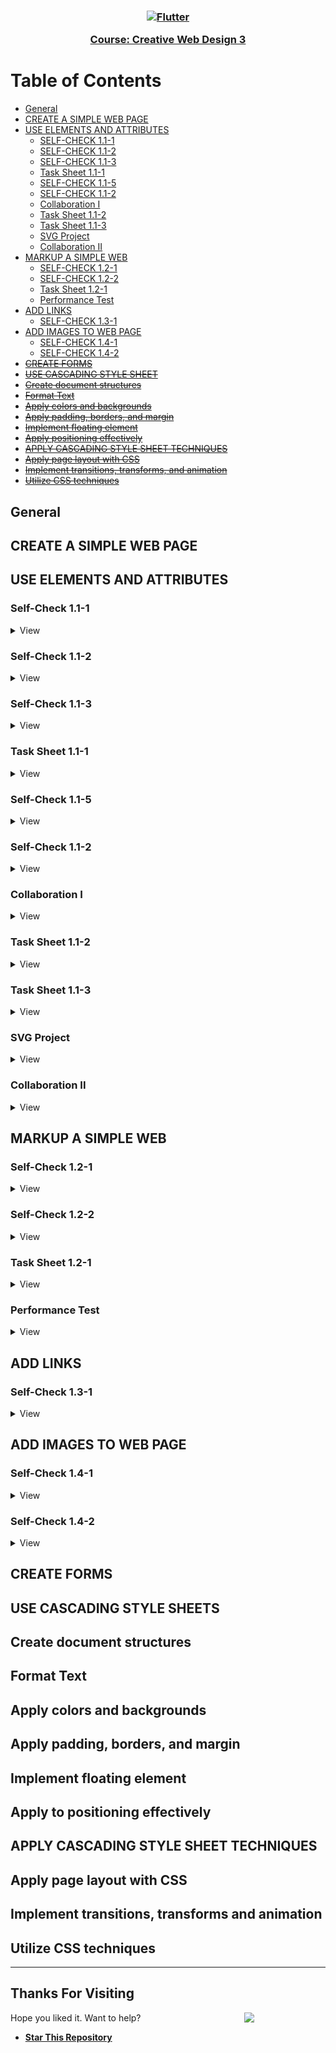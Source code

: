 <a href="https://flutter.dev/">
  <h3 align="center">
      <img alt="Flutter" src="https://jasontapar.gnomio.com/pix/moodlelogo.png">
    <p> Course: Creative Web Design 3 </p>
  </h3>
</a>



<h1> Table of Contents </h1>

* [General](#general)
* [CREATE A SIMPLE WEB PAGE](#create-a-simple-web-page)
* [USE ELEMENTS AND ATTRIBUTES](#use-elements-and-attributes)
  * [SELF-CHECK 1.1-1](#self-check-11-1)
  * [SELF-CHECK 1.1-2](#self-check-11-2)
  * [SELF-CHECK 1.1-3](#self-check-11-3)
  * [Task Sheet 1.1-1](#task-sheet-11-1)
  * [SELF-CHECK 1.1-5](#self-check-11-5)
  * [SELF-CHECK 1.1-2](#self-check-11-2)
  * [Collaboration I](#collaboration-i)
  * [Task Sheet 1.1-2](#task-sheet-11-2)
  * [Task Sheet 1.1-3](#task-sheet-11-3)
  * [SVG Project](#svg-project)
  * [Collaboration II](#collaboration-ii)
* [MARKUP A SIMPLE WEB](#markup-a-simple-web)
  * [SELF-CHECK 1.2-1](#self-check-12-1)
  * [SELF-CHECK 1.2-2](#self-check-12-2)
  * [Task Sheet 1.2-1](#task-sheet-12-1)
  * [Performance Test](#performance-test)
* [ADD LINKS](#add-links)
  * [SELF-CHECK 1.3-1](#self-check-13-1)
* [ADD IMAGES TO WEB PAGE](#add-images-to-web-page)
  * [SELF-CHECK 1.4-1](#self-check-14-1)
  * [SELF-CHECK 1.4-2](#self-check-14-2)
* [~~CREATE FORMS~~](#create-forms)
* [~~USE CASCADING STYLE SHEET~~](#use-casecading-style-sheet)
* [~~Create document structures~~](#create-document-structures)
* [~~Format Text~~](#format-text)
* [~~Apply colors and backgrounds~~](#apply-colors-and-backgrounds)
* [~~Apply padding, borders, and margin~~](#apply-padding-borders-and-margin)
* [~~Implement floating element~~](#implement-floating-element)
* [~~Apply positioning effectively~~](#apply-positioning-effectively)
* [~~APPLY CASCADING STYLE SHEET TECHNIQUES~~](#apply-cascading-style-sheet-techniques)
* [~~Apply page layout with CSS~~](#apply-page-layout-with-css)
* [~~Implement transitions, transforms, and animation~~](#implement-transitions-transforms-and-animations)
* [~~Utilize CSS techniques~~](#utilize-css-techniques)


## General

## CREATE A SIMPLE WEB PAGE

## USE ELEMENTS AND ATTRIBUTES

### Self-Check 1.1-1

<details>
<summary>View</summary>
  
    Question 1
    
  <img src="USE ELEMENTS AND ATTRIBUTES/Self-Check 1.1-1 [Information Sheet]/Question 1.png">
  
</details>

### Self-Check 1.1-2

<details>
<summary>View</summary>

    Question 1
    
  <img src="USE ELEMENTS AND ATTRIBUTES/Self-Check 1.1-2 [Information Sheet]/Question 1.png">

    Question 2
    
  <img src="USE ELEMENTS AND ATTRIBUTES/Self-Check 1.1-2 [Information Sheet]/Question 2.png">

    Question 3
    
  <img src="USE ELEMENTS AND ATTRIBUTES/Self-Check 1.1-2 [Information Sheet]/Question 3.png">
  
</details>

### Self-Check 1.1-3

<details>
<summary>View</summary>
  
    Question 1

  <img src="USE ELEMENTS AND ATTRIBUTES/Self-Check 1.1-3 [HTML Tutorial]/Question 1.png">

    Question 2

  <img src="USE ELEMENTS AND ATTRIBUTES/Self-Check 1.1-3 [HTML Tutorial]/Question 2.png">

    Question 3

  <img src="USE ELEMENTS AND ATTRIBUTES/Self-Check 1.1-3 [HTML Tutorial]/Question 3.png">

    Question 4

  <img src="USE ELEMENTS AND ATTRIBUTES/Self-Check 1.1-3 [HTML Tutorial]/Question 4.png">

    Question 5

  <img src="USE ELEMENTS AND ATTRIBUTES/Self-Check 1.1-3 [HTML Tutorial]/Question 5.png">

    
      
</details>

### Task Sheet 1.1-1

<details>
<summary>View</summary>
  
    Enter this URL into your browser. You should see the Jen’s Kitchen web page from Figure 2-3

<img src="USE ELEMENTS AND ATTRIBUTES/Task Sheet 1.1-1/img1.png">

    Select View → Page Source (or View → Source) from the browser menu. On Chrome and Opera, View Source is located in the Developer menu. A window opens showing the source document shown in the figure

<img src="USE ELEMENTS AND ATTRIBUTES/Task Sheet 1.1-1/img2.png">

</details>

### Self-Check 1.1-5

<details>
<summary>View</summary>

    Question 1

  <img src="USE ELEMENTS AND ATTRIBUTES/Self-Check 1.1-5 [Application Programming Interface]/Question 1.png">
    

</details>

### Self-Check 1.1-2

<details>
<summary>View</summary>
  
    Question 1

 <img alt="Question 1" src="USE ELEMENTS AND ATTRIBUTES/Self-Check 1.1-2 [Information Sheet]/Question 1.png">

    Question 2

 <img src="USE ELEMENTS AND ATTRIBUTES/Self-Check 1.1-2 [Information Sheet]/Question 2.png">

    Question 3

 <img src="USE ELEMENTS AND ATTRIBUTES/Self-Check 1.1-2 [Information Sheet]/Question 3.png">
     
</details>

### Collaboration I

<details>
<summary>View</summary>

    resume.htm

```html
<!DOCTYPE html>
<html>

<head>
    <title>
        Simple web Development Template
    </title>
    <style>
        * {
            margin: 0;
            padding: 0;
        }

        .navbar {
            display: flex;
            align-items: center;
            justify-content: center;
            position: sticky;
            top: 0;
            cursor: pointer;
        }

        .background {
            background: black;
            background-blend-mode: darken;
            background-size: cover;
        }

        .nav-list {
            width: 70%;
            display: flex;
            align-items: center;
        }

        .logo {
            display: flex;
            justify-content: center;
            align-items: center;
        }

        .logo img {
            width: 60px;
            border-radius: 50px;
        }

        .nav-list li {
            list-style: none;
            font-family: Arial, Helvetica, sans-serif;
            padding: 26px 30px;
        }

        .nav-list li a {
            text-decoration: none;
            color: white;
        }

        .nav-list li a:hover {
            color: grey;
        }

        .rightnav {
            width: 30%;
            text-align: right;
        }

        #search {
            padding: 5px;
            font-size: 17px;
            border: 2px solid grey;
            border-radius: 9px;
        }

        .firstsection {
            background-color: black;
            height: 100vh;
            font-family: Arial, Helvetica, sans-serif;

        }

        table {
            border-collapse: collapse;
        }

        table,
        th,
        td {
            border: none;
        }

        th,
        td {
            padding: 5px;
        }

        .secondsection {
            background-color: #006BFF;
            height: 100vh;
        }

        .box-main {
            display: flex;
            justify-content: center;
            align-items: center;
            text-align: center;
            color: white;
        }

        .firsthalf {
            width: 100%;
            justify-content: center;
            align-items: center;
            text-align: center;
        }

        .secondhalf {
            width: 30%;
        }

        .secondhalf img {
            width: 70%;
            border: 4px solid white;
            border-radius: 150px;
            display: block;
            margin: auto;
        }

        .text-big {
            font-family: 'Piazzolla', serif;
            font-weight: bold;
            font-size: 35px;
        }

        .text-small {
            font-size: 18px;
        }

        .btn {
            padding: 8px 20px;
            margin: 7px 0;
            border: 2px solid white;
            border-radius: 8px;
            background: none;
            color: white;
            cursor: pointer;
        }

        .btn-sm {
            padding: 6px 10px;
            vertical-align: middle;
        }

        .section {
            height: 100vh;
            display: flex;
            align-items: center;
            justify-content: left;
            max-width: 90%;
            margin: auto;
        }

        .section-Left {
            flex-direction: row-reverse;
        }

        .paras {
            padding: 0px 0px;
        }

        .thumbnail img {
            width: 250px;
            border: 2px solid black;
            border-radius: 26px;
            margin-top: 19px;
        }

        .center {
            text-align: center;
        }

        .text-footer {
            text-align: center;
            padding: 30px 0;
            font-family: 'Ubuntu', sans-serif;
            display: flex;
            justify-content: center;
            color: white;
        }
    </style>
</head>

<body>
    <nav class="navbar background">
        <ul class="nav-list">
            <div class="logo">
                <img
                    src="https://ww2.freelogovectors.net/wp-content/uploads/2023/05/calendly_logo-freelogovectors.net_.png">
            </div>
            <li><a href="#web">Home</a></li>
            <li><a href="#program">Collab1 </a></li>
            <li><a href="#course">Resume</a></li>
        </ul>
        <div class="rightNav">
            <input type="text" name="search" id="search">
            <button class="btn btn-sm">Search</button>
        </div>
    </nav>
    <section id="web" class="firstsection">
        <div class="box-main">
            <div class="firstHalf">
                <h1 class="w3-jumbo"><span class="w3-hide-small">I'm</span> Clyde Bustamante.</h1>
                <br>
                <p style="font-size: 3;">Animator and Web Designer.</p>
                <br>
                <img style="height: auto;"
                    src="https://64.media.tumblr.com/9d924e85c2ef3b31a3e62c96d2c8c22e/93f854d16b70b838-b3/s540x810/f5a7cbd9846716b3b8df2d29913ee93913895b26.pnj"
                    alt="boy" class="w3-image" width="992" height="1108">
            </div>
        </div>
    </section>
    <section id="program" class="secondsection">
        <div class="box-main">
            <div class="secondHalf">
            </div>
        </div>
    </section>
    <section id="course" class="section">
        <div class="paras">
            <span>Mantalongon, Dalaguete, Cebu</span> <br>
            <span>Mobile: 09956274340</span> <br>
            <span>Email: clydhex@gmail.com</span><br>
            <br>
            <h2>Clyde Bustamante</h2>
            <br>
            <h4>PERSONAL DATA</h3>
                <table>
                    <tr>
                        <td>Date of Birth:</td>
                        <td>September 24, 2000</td>
                    </tr>
                    <tr>
                        <td>Place of Birth:</td>
                        <td>Caleriohan, Dalaguete, Cebu</td>
                    </tr>
                    <tr>
                        <td>Civil Status:</td>
                        <td>Single</td>
                    </tr>
                    <tr>
                        <td>Citizenship:</td>
                        <td>Filipino</td>
                    </tr>
                    <tr>
                        <td>Religion:</td>
                        <td>Roman Catholic</td>
                    </tr>
                    <tr>
                        <td>Height:</td>
                        <td>163</td>
                    </tr>
                    <tr>
                        <td>Weight:</td>
                        <td>55</td>
                    </tr>
                    <tr>
                        <td>Father Name:</td>
                        <td>Hermes Bustamante</td>
                    </tr>
                    <tr>
                        <td>Mother Name:</td>
                        <td>Alfonsa Bustamante</td>
                    </tr>
                </table>
                <br>
                <h4>EDUCATIONAL BACKGROUND</h4>
                <table>
                    <tr>
                        <th style="text-align: left;">Educational Level</th>
                        <th style="text-align: left;">School Name</th>
                        <th style="text-align: left;">Location</th>
                        <th style="text-align: left;">Years Attended</th>
                    </tr>
                    <tr>
                        <td style="text-align: left;">Primary</td>
                        <td style="text-align: left;">Mantalongon Elementary School</td>
                        <td style="text-align: left;">Mantalongon, Dalaguete, Cebu</td>
                        <td style="text-align: left;">2007-2013</td>
                    </tr>
                    <tr>
                        <td style="text-align: left;">Secondary</td>
                        <td style="text-align: left;">Mantalongon National High School</td>
                        <td style="text-align: left;">Mantalongon, Dalaguete, Cebu</td>
                        <td style="text-align: left;">2013-2017</td>
                    </tr>
                    <tr>
                        <td style="text-align: left;">Senior High</td>
                        <td style="text-align: left;">Mantalongon Senior High School</td>
                        <td style="text-align: left;">Mantalongon, Dalaguete, Cebu</td>
                        <td style="text-align: left;">2017-2019</td>
                    </tr>
                    <tr>
                        <td style="text-align: left;">Tertiary</td>
                        <td style="text-align: left;">Cebu Technological University </td>
                        <td style="text-align: left;">Argao Cebu</td>
                        <td style="text-align: left;">2019-Present</td>
                    </tr>
                </table>
        </div>
    </section>
    <footer class="background">
        <p class="text-footer">
            Copyright ©-All rights are reserved
        </p>
    </footer>
</body>
</html>
```

</details>

### Task Sheet 1.1-2

<details>
<summary>View</summary>

    Canvass.htm

```html
<!DOCTYPE html>
<html>
<head>
<style>
h1 {
    font-size: 15px; 
    font-family: Arial, Helvetica, sans-serif;
    font-weight: normal;
}
</style>
</head>
<body>
    <canvas id="myCanvas" width="300" height="300"></canvas>

    <script>
        var canvas = document.getElementById("myCanvas");
        var ctx = canvas.getContext("2d");

        var square1X = 20;
        var square1Y = 20;
        var squareSize1 = 200; 
        var squareSize2 = 200; 

        ctx.fillStyle = "rgba(254, 178, 178, 0.5)";
        ctx.fillRect(square1X, square1Y, squareSize1, squareSize1);

        var square2X = square1X + 60;
        var square2Y = square1Y + 60;

        ctx.fillStyle = "rgba(209, 255, 209, 0.5)";
        ctx.fillRect(square2X, square2Y, squareSize2, squareSize2);
    </script>
</body>
</html>
```

</details>

### Task Sheet 1.1-3

<details>
<summary>View</summary>

    Canvass2.htm

```html
<!DOCTYPE html>
<html lang="en">

<body>
    <canvas id="myCanvas" width="300" height="250"></canvas>

    <script>
      
        var canvas = document.getElementById("myCanvas");
        var ctx = canvas.getContext("2d");

        var centerX = canvas.width / 2;
        var centerY = canvas.height / 2; 
        var radius = 100;

        ctx.fillStyle = "#fe0000";

        ctx.save();

        ctx.scale(1, -1);
        
        ctx.translate(0, -canvas.height);

        ctx.beginPath();

        ctx.arc(centerX, centerY, radius, 0, Math.PI, true);

        ctx.closePath();

        ctx.fill();

        ctx.strokeStyle = "#9acd31";
        ctx.lineWidth = 10; 

        ctx.stroke();

        ctx.restore();
    </script>
</body>
</html>
```

</details>

### SVG Project

<details>
<summary>View</summary>
  
    SVG 1 - STAR

```html
<!DOCTYPE html>
<html>
<head>
  <title>SVG 1 - STAR</title>
</head>
<body>
  <svg width="200" height="200" viewBox="-100 -100 200 200">
    <g transform="translate(0 5)">
      <g>
        <polygon points="0,0 36,-50 0,-100" fill="#EDD8B7" />
        <polygon points="0,0 -36,-50 0,-100" fill="#E5C39C" />
      </g>
      <g transform="rotate(72)">
        <polygon points="0,0 36,-50 0,-100" fill="#EDD8B7" />
        <polygon points="0,0 -36,-50 0,-100" fill="#E5C39C" />
      </g>
      <g transform="rotate(-72)">
        <polygon points="0,0 36,-50 0,-100" fill="#EDD8B7" />
        <polygon points="0,0 -36,-50 0,-100" fill="#E5C39C" />
      </g>
      <g transform="rotate(144)">
        <polygon points="0,0 36,-50 0,-100" fill="#EDD8B7" />
        <polygon points="0,0 -36,-50 0,-100" fill="#E5C39C" />
      </g>
      <g transform="rotate(-144)">
        <polygon points="0,0 36,-50 0,-100" fill="#EDD8B7" />
        <polygon points="0,0 -36,-50 0,-100" fill="#E5C39C" />
      </g>
    </g>
  </svg>
</body>
</html>
```

    SVG 2 - SNOWFLEAKS

```html
<!DOCTYPE html>
<html>
<head>
  <title>SVG 2 - SNOWFLEAKS</title>
</head>
<body>
  <p class="sheesh">Name: <strong>Clyde Bustamante</strong></p>
  <svg width="200" height="200" viewBox="-100 -100 200 200">
    <defs>
      <path
        id="branch"
        d="
          M 0 0 L 0 -90
          M 0 -20 L 20 -34
          M 0 -20 L -20 -34
          M 0 -40 L 20 -54
          M 0 -40 L -20 -54
          M 0 -60 L 20 -74
          M 0 -60 L -20 -74"
        stroke="#E5C39C"
        stroke-width="5"
      />
    </defs>

    <use href="#branch" />
    <use href="#branch" transform="rotate(60)" />
    <use href="#branch" transform="rotate(120)" />
    <use href="#branch" transform="rotate(180)" />
    <use href="#branch" transform="rotate(240)" />
    <use href="#branch" transform="rotate(300)" />
  </svg>
</body>
</html>
```

    SVG 3 - BEAR

```html
<!DOCTYPE html>
<html>
<head>
<head>
  <title>SVG 3 - BEAR</title>
</head>
  <style>
    .gingerbread .body {
      fill: #cd803d;
    }

    .gingerbread .eye {
      fill: white;
    }

    .gingerbread .mouth {
      fill: none;
      stroke: white;
      stroke-width: 2px;
    }

    .gingerbread .limb {
      stroke: #cd803d;
      stroke-width: 35px;
      stroke-linecap: round;
    }

  </style>
</head>
<body>
  <svg class="gingerbread" width="200" height="200" viewBox="-100 -100 200 200">
    <circle class="body" cx="0" cy="-50" r="30" />

    <circle class="eye" cx="-12" cy="-55" r="3" />
    <circle class="eye" cx="12" cy="-55" r="3" />
    <rect class="mouth" x="-10" y="-40" width="20" height="5" rx="2" />

    <line class="limb" x1="-40" y1="-10" x2="40" y2="-10" />
    <line class="limb" x1="-25" y1="50" x2="0" y2="-15" />
    <line class="limb" x1="25" y1="50" x2="0" y2="-15" />

    <circle class="button" cx="0" cy="-10" r="5" />
    <circle class="button" cx="0" cy="10" r="5" />
  </svg>
</body>
</html>
```
</details>

### Collaboration II

<details>
<summary>View</summary>

    collab2.html

```html
<!DOCTYPE html>
<html lang="en">
<head>
    <meta charset="UTF-8">
    <meta name="viewport" content="width=device-width, initial-scale=1.0">
    <title>Document</title>
    <style>
        body{
            background-color: #B0E0E6;
        }
        .shit{
            font-family: Arial, Helvetica, sans-serif;
            font-size: 30px;
            background-color: pink;
            color: blue;
        }
        h3{
            font-family: Arial, Helvetica, sans-serif;
            font-size: 20px;
        }
        .yay{
            font-weight: normal;

            font-family: 'Times New Roman';
        }
        .awts{
            font-family: 'Franklin Gothic Medium';
        }
        .aguy{
            background-color: orangered;
            color: white;
        }
        .ats{
            font-size: 20px;
        }
        .umay{
            height: 200px;
        }
        .mama{
            font-size: 30px;
            font-family: Arial;
            font-weight: bold;
            -webkit-text-stroke: 2px #1c87c9;
        }
    </style>
</head>
<body>
    <h2 class="mama">CREATIVE WEB DESIGN</h2>
    <p class="shit">First Use</p>
    <img class="umay" src="https://64.media.tumblr.com/02074ceed07558a5f613e197dcdbbbe9/7b9830738ec7f990-3e/s540x810/8885de2496ced106cb5def82abc4c1c534779ee7.pnj" alt="anime boy">
    <p>PERSONAL INFORMATION</p>
    <h3 class="yay">NAME: <strong class="awts">Clyde Bustamante</stong></h3>
    <h3 class="yay">ADDRESS: <i>Mantalongon, Dalaguete, Cebu</I></i>
    <h3 class="yay">BIRTHDAY: <ins>September 24, 2000</ins></h3>
    <h3 class="yay">BIRTHPLACE: <span class="aguy">Caleriohan, Dalaguete, Cebu</span></h3>
    <h3 class="yay"><a class="ats" href="https://web.facebook.com/docshinn/">Visit my Account</a></h3>
    <h3 class="yay"><a class="ats" href="https://web.facebook.com/FolksKunAlbums">Visit my Page</a></h3>

    
</body>
</html>
```

</details>

## MARKUP A SIMPLE WEB

### Self-Check 1.2-1

<details>
<summary>View</summary>

    Question 1
  
<img src="MARKUP A SIMPLE WEB/Self-Check 1.2-1/Question 1.png">

</details>

### Self-Check 1.2-2

<details>
<summary>View</summary>

    Question 1

<img src="MARKUP A SIMPLE WEB/Self-Check 1.2-2/Question 1.png">

    Question 2

<img src="MARKUP A SIMPLE WEB/Self-Check 1.2-2/Question 2.png">

    Question 3

<img src="MARKUP A SIMPLE WEB/Self-Check 1.2-2/Question 3.png">

</details>

### Task Sheet 1.2-1

<details>
<summary>View</summary>
  
    list.html
  
```html
<!DOCTYPE html>
<html lang="en">

<head>
    <meta charset="UTF-8">
    <meta name="viewport" content="width=device-width, initial-scale=1.0">
    <title>Document</title>
    <style>
        body {
            background-color: transparent;
            display: flex;
            justify-content: center;
            align-items: top;
            margin: 0;
        }

        .wrap {
            padding: 10px 10px;
            width: 18%;
            background-color: white;
            text-align: left;
            text-align: justify;

        }

        .hayst {
            margin-left: 25px;
        }
    </style>
</head>

<body>
    <div class="wrap">
        <h2>Ordered lists</h2>
        <p>Ordered lists are for items that occur in a particular order, such as step-by-step instructions or driving
            directions. They work just like the unordered lists described earlier, except they are defined with the ol
            element (for ordered list, of course). Instead of bullets, the browser automatically inserts numbers before
            ordered list items, so you don't need to number them in the source document. This makes it easy to rearrange
            list items without renumbering them. For example, <br><br> After reading this INFORMATION, YOU MSUT be able
            to:</p>
        <ol>
            <li>Demonstrate entering contents</li>
            <li>Identify the steps of marking up a simple web page</li>
            <li>Use text editors to format the 1-3 ordered list</li>
        </ol>
        <h2>Description lists</h2>
        <p>Description lists are used for any type of name / value pairs, such as terms and their definitions, questions
            and answeres, or other types of terms and their associated information. Their structure is a bit different
            from the other two lists that we just discussed. The whole description list is marked up as a
            <strong>dl</strong> element. The content of a <strong>dl</strong> is some number of <strong>dt</strong>
            elements indicating the names and <strong>dd</strong> elements for their respective values. I find it
            helpful to think of them as "terms" (to remember the "t" in <strong>dt</strong>) and "definitions (for the
            "d" in <strong>dd</strong>), even though that is only one use of description lists in HTML5. For example:
        </p>
        <a href="">beginPath()</a>
        <p class="hayst">Creates a new path. Once created, future drawing commands are directed into the path and used to build the path up.</p>
        <a href="">Path methods()</a>
        <p class="hayst">Methods to set different paths for objects</p>
        <a href="">closePath()</a>
        <p class="hayst">Adds a straight line to the path, going to the current sub-path.</p>
        <h2>Lists</h2>
        <p>  Humans are natural list makers, and HTML provides elements for marking up three types of lists:</p>
        <ol>
            <li>Unordered lists. Collections of items that appear in no particular order.</li>
            <li>Ordered lists. Lists in which the sequence of the items is important.</li>
            <li>Description lists. Lists that consist of name and value pairs, including but not limited to terms and definitions.</li>
        </ol>
        <h2>Unordered Lists</h2>
        <p>
            Identify an unordered list, mark it up as a ul element. The opening &lt;ul&gt; tag goes before the first
            list item, and the closing tag &lt;/ul&gt; goes after the last item. Then, each item in the list gets marked
            up as a list item (li) by enclosing it in opening and closing &lt;li&gt; tags, as shown in this example.
            Notice that there are no bullets in the source document. They are added automatically by the browser. For
            example:
        </p>


        <ul style="list-style-type: disc;">
            <li>Fruits</li>
            <ul style="list-style-type: disc;">
                <li>Mango</li>
                <li>Apple</li>
                <li>Pineapple</li>
            </ul>
            <li>Vegetables</li>
            <ul style="list-style-type: disc;">
                <li>Cabbage</li>
                <li>Lettuce</li>
                <li>Carrot</li>
            </ul>
        </ul>
    </div>
</body>

</html>
```

</details>

### Performance Test

<details>
<summary>View</summary>
  
    Collaboration with your Group is the Key
      
</details>


## ADD LINKS

### Self-Check 1.3-1

<details>
<summary>View</summary>
  
    Question 1

 <img alt="Question 1" src="ADD LINKS/Self-Check 1.3-1/Question 1.png">
     
</details>

## ADD IMAGES TO WEB PAGE

### Self-Check 1.4-1

<details>
<summary>View</summary>
  
    Question 1

 <img alt="Question 1" src="ADD IMAGES TO WEB PAGE/Self-Check 1.4-1/Question 1.png">

    Question 2

 <img alt="Question 2" src="ADD IMAGES TO WEB PAGE/Self-Check 1.4-1/Question 2.png">

    Question 3

 <img alt="Question 3" src="ADD IMAGES TO WEB PAGE/Self-Check 1.4-1/Question 3.png">
 
</details>

### Self-Check 1.4-2

<details>
<summary>View</summary>
  
    Question 1

 <img alt="Question 1" src="ADD IMAGES TO WEB PAGE/Self-Check 1.4-2/Question 1.png">

    Question 2

 <img alt="Question 2" src="ADD IMAGES TO WEB PAGE/Self-Check 1.4-2/Question 2.png">

    Question 3

 <img alt="Question 3" src="ADD IMAGES TO WEB PAGE/Self-Check 1.4-2/Question 3.png">
     
</details>

## CREATE FORMS

## USE CASCADING STYLE SHEETS

## Create document structures

## Format Text

## Apply colors and backgrounds

## Apply padding, borders, and margin

## Implement floating element

## Apply to positioning effectively

## APPLY CASCADING STYLE SHEET TECHNIQUES

## Apply page layout with CSS

## Implement transitions, transforms and animation

## Utilize CSS techniques

---

## **Thanks For Visiting**

<img src="https://i.gifer.com/origin/85/85a25f50ae5f4939336831d0b902e822_w200.gif" width=130 align=right>

Hope you liked it. Want to help?

- **[Star This Repository](https://github.com/clydebustamante/moodle)**
